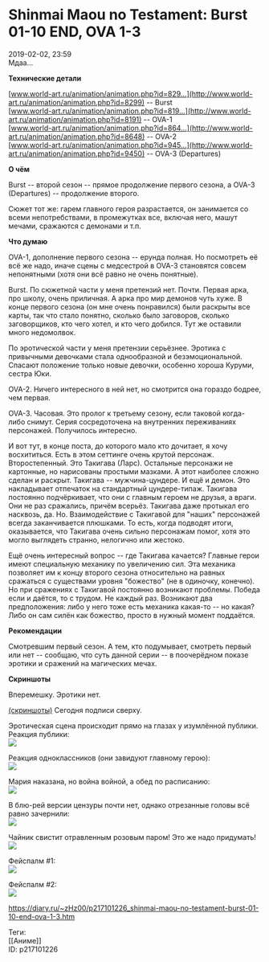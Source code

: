 Shinmai Maou no Testament: Burst 01-10 END, OVA 1-3
====================================================

   
 2019-02-02, 23:59   
  Мдаа...   
   
  **Технические детали**    
   
  [www.world-art.ru/animation/animation.php?id=829...](http://www.world-art.ru/animation/animation.php?id=8299)  -- Burst   
  [www.world-art.ru/animation/animation.php?id=819...](http://www.world-art.ru/animation/animation.php?id=8191)  -- OVA-1   
  [www.world-art.ru/animation/animation.php?id=864...](http://www.world-art.ru/animation/animation.php?id=8648)  -- OVA-2   
  [www.world-art.ru/animation/animation.php?id=945...](http://www.world-art.ru/animation/animation.php?id=9450)  -- OVA-3 (Departures)   
   
  **О чём**    
   
 Burst -- второй сезон -- прямое продолжение первого сезона, а OVA-3 (Departures) -- продолжение второго.   
   
 Сюжет тот же: гарем главного героя разрастается, он занимается со всеми непотребствами, в промежутках все, включая него, машут мечами, сражаются с демонами и т.п.   
   
  **Что думаю**    
   
 OVA-1, дополнение первого сезона -- ерунда полная. Но посмотреть её всё же надо, иначе сцены с медсестрой в OVA-3 становятся совсем непонятными (хотя они всё равно не очень понятные).   
   
 Burst. По сюжетной части у меня претензий нет. Почти. Первая арка, про школу, очень приличная. А арка про мир демонов чуть хуже. В конце первого сезона (он мне очень понравился) были раскрыты все карты, так что стало понятно, сколько было заговоров, сколько заговорщиков, кто чего хотел, и кто чего добился. Тут же оставили много недомолвок.   
   
 По эротической части у меня претензии серьёзнее. Эротика с привычными девочками стала однообразной и безэмоциональной. Спасают положение только новые девочки, особенно хороша Куруми, сестра Юки.   
   
 OVA-2. Ничего интересного в ней нет, но смотрится она гораздо бодрее, чем первая.   
   
 OVA-3. Часовая. Это пролог к третьему сезону, если таковой когда-либо снимут. Серия сосредоточена на внутренних переживаниях персонажей. Получилось интересно.   
   
 И вот тут, в конце поста, до которого мало кто дочитает, я хочу восхититься. Есть в этом сеттинге очень крутой персонаж. Второстепенный. Это Такигава (Ларс). Остальные персонажи не картонные, но нарисованы простыми мазками. А этот наиболее сложно сделан и раскрыт. Такигава -- мужчина-цундере. И ещё и демон. Это накладывает отпечаток на стандартный цундере-типаж. Такигава постоянно подчёркивает, что они с главным героем не друзья, а враги. Они не раз сражались, причём всерьёз. Такигава даже протыкал его насквозь, да. Но. Взаимодействие с Такигавой для "наших" персонажей всегда заканчивается плюшками. То есть, когда подводят итоги, оказывается, что Такигава очень сильно персонажам помог, хотя это могло выглядеть странно, нелогично или жестоко.   
   
 Ещё очень интересный вопрос -- где Такигава качается? Главные герои имеют специальную механику по увеличению сил. Эта механика позволяет им к концу второго сезона относительно на равных сражаться с существами уровня "божество" (не в одиночку, конечно). Но при сражениях с Такигавой постоянно возникают проблемы. Победа если и даётся, то с трудом. Не каждый раз. Возникают два предположения: либо у него тоже есть механика какая-то -- но какая? Либо он сам силён как божество, просто в нужный момент поддаётся.   
   
  **Рекомендации**    
   
 Смотревшим первый сезон. А тем, кто подумывает, смотреть первый или нет -- сообщаю, что суть данной серии -- в поочерёдном показе эротики и сражений на магических мечах.   
   
  **Скриншоты**    
   
 Вперемешку. Эротики нет.   
   
  [(скриншоты)](https://zHz00.diary.ru/p217101226.htm?index=1#linkmore217101226m1)     Сегодня подписи сверху.   
   
 Эротическая сцена происходит прямо на глазах у изумлённой публики. Реакция публики:   
  [![](https://i.imgur.com/r4JyZxYl.jpg)](https://i.imgur.com/r4JyZxY.jpg)    
   
 Реакция одноклассников (они завидуют главному герою):   
  [![](https://i.imgur.com/YQikmP1l.jpg)](https://i.imgur.com/YQikmP1.jpg)    
   
 Мария наказана, но война войной, а обед по расписанию:   
  [![](https://i.imgur.com/xRGr1j7l.jpg)](https://i.imgur.com/xRGr1j7.jpg)    
   
 В блю-рей версии цензуры почти нет, однако отрезанные головы всё равно зачернили:   
  [![](https://i.imgur.com/gfLFxdll.jpg)](https://i.imgur.com/gfLFxdl.jpg)    
   
 Чайник свистит отравленным розовым паром! Это же надо придумать!   
  [![](https://i.imgur.com/7QPBYlul.jpg)](https://i.imgur.com/7QPBYlu.jpg)    
   
 Фейспалм #1:   
  [![](https://i.imgur.com/r2LDl5Ul.jpg)](https://i.imgur.com/r2LDl5U.jpg)    
   
 Фейспалм #2:   
  [![](https://i.imgur.com/7s19VnSl.jpg)](https://i.imgur.com/7s19VnS.jpg)       
    
 <https://diary.ru/~zHz00/p217101226_shinmai-maou-no-testament-burst-01-10-end-ova-1-3.htm>   
   
 Теги:   
 [[Аниме]]   
 ID: p217101226